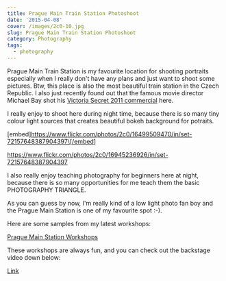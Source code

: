 ```yaml
---
title: Prague Main Train Station Photoshoot
date: '2015-04-08'
cover: /images/2c0-10.jpg
slug: Prague Main Train Station Photoshoot
category: Photography
tags:
  - photography
---
```

Prague Main Train Station is my favourite location for shooting portraits especially when I really don't have any plans and just want to shoot some pictures. Btw, this place is also the most beautiful train station in the Czech Republic. I also just recently found out that the famous movie director Michael Bay shot his [Victoria Secret 2011 commercial](https://www.youtube.com/watch?v=fezSqm7z8Ls "VS 2011") here.

I really enjoy to shoot here during night time, because there is so many tiny colour light sources that creates beautiful bokeh background for potraits.

[embed]https://www.flickr.com/photos/2c0/16499509470/in/set-72157648387904397\[/embed]

https://www.flickr.com/photos/2c0/16945236926/in/set-72157648387904397

I also really enjoy teaching photography for beginners here at night, because there is so many opportunities for me teach them the basic PHOTOGRAPHY TRIANGLE.

As you can guess by now, I'm really kind of a low light photo fan boy and the Prague Main Station is one of my favourite spot :-).

Here are some samples from my latest workshops:

[Prague Main Station Workshops](https://www.flickr.com/photos/2c0/sets/72157648387904397/)

These workshops are always fun, and you can check out the backstage video down below:

[Link](https://www.youtube.com/watch?v=49ViD3WMdCU)
